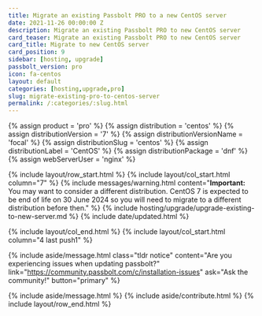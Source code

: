 ```yaml
---
title: Migrate an existing Passbolt PRO to a new CentOS server 
date: 2021-11-26 00:00:00 Z
description: Migrate an existing Passbolt PRO to new CentOS server
card_teaser: Migrate an existing Passbolt PRO to new CentOS server 
card_title: Migrate to new CentOS server
card_position: 9
sidebar: [hosting, upgrade]
passbolt_version: pro
icon: fa-centos
layout: default
categories: [hosting,upgrade,pro]
slug: migrate-existing-pro-to-centos-server
permalink: /:categories/:slug.html
---
```

{% assign product = 'pro' %}
{% assign distribution = 'centos' %}
{% assign distributionVersion = '7' %}
{% assign distributionVersionName = 'focal' %}
{% assign distributionSlug = 'centos' %}
{% assign distributionLabel = 'CentOS' %}
{% assign distributionPackage = 'dnf' %}
{% assign webServerUser = 'nginx' %}

{% include layout/row_start.html %}
{% include layout/col_start.html column="7" %}
{% include messages/warning.html
    content="**Important:** You may want to consider a different distribution. CentOS 7 is expected to be end of life on 30 June 2024 so you will need to migrate to a different distribution before then."
%}
{% include hosting/upgrade/upgrade-existing-to-new-server.md %}
{% include date/updated.html %}

{% include layout/col_end.html %}
{% include layout/col_start.html column="4 last push1" %}

{% include aside/message.html
    class="tldr notice"
    content="Are you experiencing issues when updating passbolt?"
    link="https://community.passbolt.com/c/installation-issues"
    ask="Ask the community!"
    button="primary"
%}

{% include aside/message.html %}
{% include aside/contribute.html %}
{% include layout/row_end.html %}
